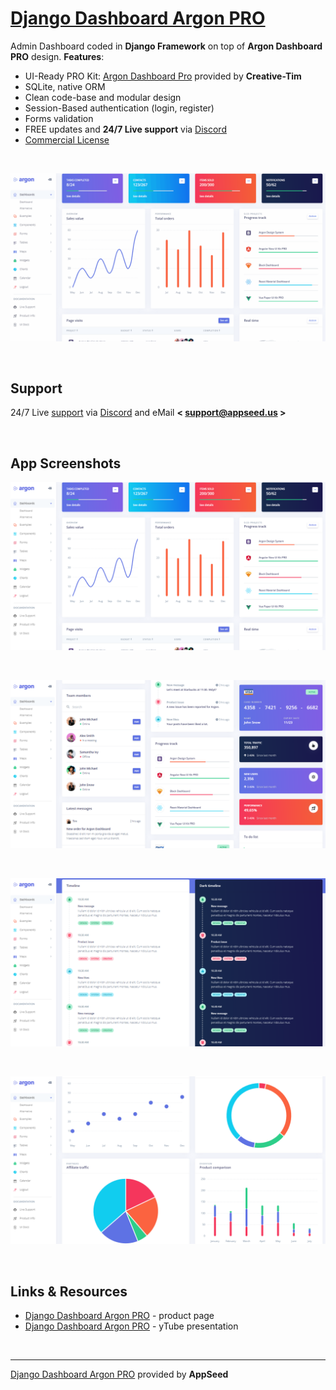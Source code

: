 # [Django Dashboard Argon PRO](https://appseed.us/admin-dashboards/django-dashboard-argon-pro)

Admin Dashboard coded in **Django Framework** on top of **Argon Dashboard PRO** design. **Features**:

- UI-Ready PRO Kit: [Argon Dashboard Pro](https://www.creative-tim.com/product/material-dashboard-pro) provided by **Creative-Tim**
- SQLite, native ORM
- Clean code-base and modular design
- Session-Based authentication (login, register)
- Forms validation
- FREE updates and **24/7 Live support** via [Discord](https://discord.gg/fZC6hup)
- [Commercial License](./LICENSE.md)

<br />

![Django Dashboard Argon PRO - Gif animated intro.](https://raw.githubusercontent.com/app-generator/static/master/products/django-dashboard-argon-pro-intro.gif)

<br />

## Support

24/7 Live [support](appseed.us/support) via [Discord](https://discord.gg/fZC6hup) and eMail **< support@appseed.us >**

<br />

## App Screenshots

![Django Dashboard Argon PRO - App Screen.](https://raw.githubusercontent.com/app-generator/static/master/products/django-dashboard-argon-pro-screen.png)

<br />

![Flask Dashboard Argon Pro - App Screen.](https://raw.githubusercontent.com/app-generator/static/master/products/django-dashboard-argon-pro-screen-2.png)

<br />

![Django Dashboard Argon PRO - App Screen.](https://raw.githubusercontent.com/app-generator/static/master/products/django-dashboard-argon-pro-screen-1.png)

<br />

![Django Dashboard Argon PRO - App Screen.](https://raw.githubusercontent.com/app-generator/static/master/products/django-dashboard-argon-pro-screen-3.png)

<br />

## Links & Resources

- [Django Dashboard Argon PRO](https://appseed.us/admin-dashboards/django-dashboard-argon-pro) - product page
- [Django Dashboard Argon PRO](https://www.youtube.com/watch?v=lhnGXye6kdM) - yTube presentation

<br />

---
[Django Dashboard Argon PRO](https://appseed.us/admin-dashboards/django-dashboard-argon-pro) provided by **AppSeed**
